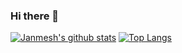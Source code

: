 ### Hi there 👋
[![Janmesh's github stats](https://github-readme-stats.vercel.app/api?username=janmeshpatel&theme=highcontrast&show_icons=true)](https://github.com/janmeshpatel/github-readme-stats)
[![Top Langs](https://github-readme-stats.vercel.app/api/top-langs/?username=janmeshpatel&theme=highcontrast&show_icons=true)](https://github.com/janmeshpatel/github-readme-stats)

<!--
**janmeshpatel/janmeshpatel** is a ✨ _special_ ✨ repository because its `README.md` (this file) appears on your GitHub profile.


Here are some ideas to get you started:

- 🔭 I’m currently working on ...
- 🌱 I’m currently learning ...
- 👯 I’m looking to collaborate on ...
- 🤔 I’m looking for help with ...
- 💬 Ask me about ...
- 📫 How to reach me: ...
- 😄 Pronouns: ...
- ⚡ Fun fact: ...
-->
